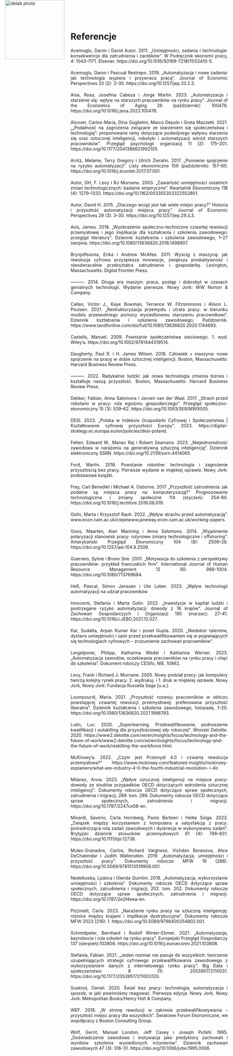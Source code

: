 <div style="position: absolute; top: 0; left: 1.3em; width: 190px; height: 190px; overflow: hidden;">
    <img src="/genai_site/assets/logo2.png" alt="delab photo" style="width: 100%; height: 100%; object-fit: contain; display: block;">
</div>

<h1 style="margin-top: 50px;"> Referencje</h1>

<div style="text-align: justify; margin-bottom: 20px;">Acemoglu, Daron i David Autor. 2011. „Umiejętności, zadania i technologie: konsekwencje dla zatrudnienia i zarobków”. W Podręcznik ekonomii pracy, 4: 1043–1171. Elsevier. https://doi.org/10.1016/S0169-7218(11)02410-5.
</div>
<div style="text-align: justify; margin-bottom: 20px;">
Acemoglu, Daron i Pascual Restrepo. 2019. „Automatyzacja i nowe zadania: jak technologia wypiera i przywraca pracę”. Journal of Economic Perspectives 33 (2): 3–30. https://doi.org/10.1257/jep.33.2.3.
</div>

<div style="text-align: justify; margin-bottom: 20px;">
Aisa, Rosa, Josefina Cabeza i Jorge Martin. 2023. „Automatyzacja i starzenie się: wpływ na starszych pracowników na rynku pracy”. Journal of the Economics of Aging 26 (październik): 100476. https://doi.org/10.1016/j.jeoa.2023.100476.
</div>

<div style="text-align: justify; margin-bottom: 20px;">
Alcover, Carlos-María, Dina Guglielmi, Marco Depolo i Greta Mazzetti. 2021. „„Podatność na zagrożenia związane ze starzeniem się społeczeństwa i technologią”: proponowane ramy dotyczące podwójnego wpływu starzenia się oraz sztucznej inteligencji, robotyki i automatyzacji wśród starszych pracowników”. Przegląd psychologii organizacji 11 (2): 175–201. https://doi.org/10.1177/2041386621992105.
</div>

<div style="text-align: justify; margin-bottom: 20px;">
Arntz, Melanie, Terry Gregory i Ulrich Zierahn. 2017. „Ponowne spojrzenie na ryzyko automatyzacji”. Listy ekonomiczne 159 (październik): 157–60. https://doi.org/10.1016/j.econlet.2017.07.001.
</div>

<div style="text-align: justify; margin-bottom: 20px;">
Autor, DH, F. Levy i RJ Murnane. 2003. „Zawartość umiejętności ostatnich zmian technologicznych: badanie empiryczne”. Kwartalnik Ekonomiczny 118 (4): 1279–1333. https://doi.org/10.1162/003355303322552801.
</div>

<div style="text-align: justify; margin-bottom: 20px;">
Autor, David H. 2015. „Dlaczego wciąż jest tak wiele miejsc pracy?” Historia i przyszłość automatyzacji miejsca pracy”. Journal of Economic Perspectives 29 (3): 3–30. https://doi.org/10.1257/jep.29.3.3.
</div>

<div style="text-align: justify; margin-bottom: 20px;">
Avis, James. 2018. „Wyobrażenie społeczno-techniczne czwartej rewolucji przemysłowej i jego implikacje dla kształcenia i szkolenia zawodowego: przegląd literatury”. Dziennik kształcenia i szkolenia zawodowego, 1–27 sierpnia. https://doi.org/10.1080/13636820.2018.1498907.
</div>

<div style="text-align: justify; margin-bottom: 20px;">
Brynjolfssona, Erika i Andrew McAfee. 2011. Wyścig z maszyną: jak rewolucja cyfrowa przyspiesza innowacje, zwiększa produktywność i nieodwracalnie przekształca zatrudnienie i gospodarkę. Lexington, Massachusetts: Digital Frontier Press.
</div>

<div style="text-align: justify; margin-bottom: 20px;">
———. 2014. Druga era maszyn: praca, postęp i dobrobyt w czasach genialnych technologii. Wydanie pierwsze. Nowy Jork: WW Norton & Company.
</div>

<div style="text-align: justify; margin-bottom: 20px;">
Callan, Victor J., Kaye Bowman, Terrance W. Fitzsimmons i Alison L. Poulsen. 2021. „Restrukturyzacja przemysłu i utrata pracy: w kierunku modelu przewodniego pomocy wysiedlonemu starszemu pracownikowi”. Dziennik kształcenia i szkolenia zawodowego, Październik. https://www.tandfonline.com/doi/full/10.1080/13636820.2020.1744693.
</div>

<div style="text-align: justify; margin-bottom: 20px;">
Castells, Manuel. 2009. Powstanie społeczeństwa sieciowego. 1. wyd. Wiley’a. https://doi.org/10.1002/9781444319514.
</div>

<div style="text-align: justify; margin-bottom: 20px;">
Daugherty, Paul R. i H. James Wilson. 2018. Człowiek + maszyna: nowe spojrzenie na pracę w dobie sztucznej inteligencji. Boston, Massachusetts: Harvard Business Review Press.
</div>

<div style="text-align: justify; margin-bottom: 20px;">
———. 2022. Radykalnie ludzki: jak nowa technologia zmienia biznes i kształtuje naszą przyszłość. Boston, Massachusetts: Harvard Business Review Press.
</div>

<div style="text-align: justify; margin-bottom: 20px;">
Dekker, Fabian, Anna Salomons i Jeroen van der Waal. 2017. „Strach przed robotami w pracy: rola egoizmu gospodarczego”. Przegląd społeczno-ekonomiczny 15 (3): 539–62. https://doi.org/10.1093/SER/MWX005.
</div>

<div style="text-align: justify; margin-bottom: 20px;">
DESI. 2023. „Polska w Indeksie Gospodarki Cyfrowej i Społeczeństwa | Kształtowanie cyfrowej przyszłości Europy”. 2023. https://digital-strategy.ec.europa.eu/en/policies/desi-poland.
</div>

<div style="text-align: justify; margin-bottom: 20px;">
Felten, Edward W., Manav Raj i Robert Seamans. 2023. „Niejednorodność zawodowa w narażeniu na generatywną sztuczną inteligencję”. Dziennik elektroniczny SSRN. https://doi.org/10.2139/ssrn.4414065.
</div>

<div style="text-align: justify; margin-bottom: 20px;">
Ford, Martin. 2016. Powstanie robotów: technologia i zagrożenie przyszłością bez pracy. Pierwsze wydanie w miękkiej oprawie. Nowy Jork: podstawowe książki.
</div>

<div style="text-align: justify; margin-bottom: 20px;">
Frey, Carl Benedikt i Michael A. Osborne. 2017. „Przyszłość zatrudnienia: jak podatne są miejsca pracy na komputeryzację?” Prognozowanie technologiczne i zmiany społeczne 114 (styczeń): 254–80. https://doi.org/10.1016/j.techfore.2016.08.019.
</div>

<div style="text-align: justify; margin-bottom: 20px;">
Golin, Marta i Krzysztof Rauh. 2022. „Wpływ strachu przed automatyzacją”. www.econ.cam.ac.uk/cwpewww.janeway.econ.cam.ac.uk/working-papers.
</div>

<div style="text-align: justify; margin-bottom: 20px;">
Goos, Maarten, Alan Manning i Anna Salomons. 2014. „Wyjaśnienie polaryzacji stanowisk pracy: rutynowe zmiany technologiczne i offshoring”. Amerykański Przegląd Ekonomiczny 104 (8): 2509–26. https://doi.org/10.1257/aer.104.8.2509.
</div>

<div style="text-align: justify; margin-bottom: 20px;">
Guerrero, Sylvie i Bruno Sire. 2001. „Motywacja do szkolenia z perspektywy pracowników: przykład francuskich firm”. International Journal of Human Resource Management 12 (6): 988–1004. https://doi.org/10.1080/713769684.
</div>

<div style="text-align: justify; margin-bottom: 20px;">
Heß, Pascal, Simon Janssen i Ute Leber. 2023. „Wpływ technologii automatyzacji na udział pracowników
</div>
<div style="text-align: justify; margin-bottom: 20px;">
Innocenti, Stefania i Marta Golin. 2022. „Inwestycje w kapitał ludzki i postrzegane ryzyko automatyzacji: dowody z 16 krajów”. Journal of Zachowań Gospodarczych i Organizacji 195 (marzec): 27–41. https://doi.org/10.1016/J.JEBO.2021.12.027.
</div>
<div style="text-align: justify; margin-bottom: 20px;">
Kar, Sudatta, Arpan Kumar Kar i poseł Gupta. 2020. „Niedobór talentów, dystans umiejętności i opór przed przekwalifikowaniem się w pojawiających się technologiach cyfrowych – zrozumienie zachowań pracowników”.
</div>
<div style="text-align: justify; margin-bottom: 20px;">
Lergetporer, Philipp, Katharina Wedel i Katharina Werner. 2023. „Automatyzacja zawodów, oczekiwania pracowników na rynku pracy i chęć do szkolenia”. Dokument roboczy CESifo, NIE. 10862.
</div>
<div style="text-align: justify; margin-bottom: 20px;">
Levy, Frank i Richard J. Murnane. 2005. Nowy podział pracy: jak komputery tworzą kolejny rynek pracy. 2. wydrukuj. i 1. druk w miękkiej oprawie. Nowy Jork, Nowy Jork: Fundacja Russella Sage [u.a.].
</div>
<div style="text-align: justify; margin-bottom: 20px;">
Loumpourdi, Maria. 2021. „Przyszłość rozwoju pracowników w obliczu powstającej czwartej rewolucji przemysłowej: preferowana przyszłość liberalna”. Dziennik kształcenia i szkolenia zawodowego, listopada, 1–20. https://doi.org/10.1080/13636820.2021.1998793.
</div>
<div style="text-align: justify; margin-bottom: 20px;">
Lutin, Luc. 2020. „Superlearning. Przekwalifikowanie, podnoszenie kwalifikacji i outskilling dla przyszłościowej siły roboczej”. Wnioski Deloitte. 2020. https://www2.deloitte.com/xe/en/insights/focus/technology-and-the-future-of-work/www2.deloitte.com/xe/en/insights/focus/technology-and- the-future-of-work/reskilling-the-workforce.html.
</div>
<div style="text-align: justify; margin-bottom: 20px;">
McKinsey’a. 2022. „Czym jest Przemysł 4.0 i czwarta rewolucja przemysłowa?” https://www.mckinsey.com/featured-insights/mckinsey-explainers/what-are-industry-4-0-the-fourth-industrial-revolution- i-4ir.
</div>
<div style="text-align: justify; margin-bottom: 20px;">
Milanez, Anna. 2023. „Wpływ sztucznej inteligencji na miejsce pracy: dowody ze studiów przypadków OECD dotyczących wdrożenia sztucznej inteligencji”. Dokumenty robocze OECD dotyczące spraw społecznych, zatrudnienia i migracji, 289. tom. 289. Dokumenty robocze OECD dotyczące spraw społecznych, zatrudnienia i migracji. https://doi.org/10.1787/2247ce58-en.
</div>
<div style="text-align: justify; margin-bottom: 20px;">
Minardi, Saverio, Carla Hornberg, Paolo Barbieri i Heike Solga. 2023. „Związek między korzystaniem z komputera a satysfakcją z pracy: pośrednicząca rola zadań zawodowych i dyskrecja w wykonywaniu zadań”. Brytyjski dziennik stosunków przemysłowych 61 (4): 796–831. https://doi.org/10.1111/bjir.12738.
</div>
<div style="text-align: justify; margin-bottom: 20px;">
Mulas-Granados, Carlos, Richard Varghese, Vizhdan Boranova, Alice DeChalendar i Judith Wallenstein. 2019. „Automatyzacja, umiejętności i przyszłość pracy”. Dokumenty robocze MFW 19 (288). https://doi.org/10.5089/9781513519906.001.
</div>
<div style="text-align: justify; margin-bottom: 20px;">
Nedelkoska, Ljubica i Glenda Quintini. 2018. „Automatyzacja, wykorzystanie umiejętności i szkolenia”. Dokumenty robocze OECD dotyczące spraw społecznych, zatrudnienia i migracji, 202. tom. 202. Dokumenty robocze OECD dotyczące spraw społecznych, zatrudnienia i migracji. https://doi.org/10.1787/2e2f4eea-en.
</div>
<div style="text-align: justify; margin-bottom: 20px;">
Pizzinelli, Carlo. 2023. „Narażenie rynku pracy na sztuczną inteligencję: różnice między krajami i implikacje dystrybucyjne”. Dokumenty robocze MFW 2023 (216): 1. https://doi.org/10.5089/9798400254802.001.
</div>
<div style="text-align: justify; margin-bottom: 20px;">
Schmidpeter, Bernhard i Rudolf Winter-Ebmer. 2021. „Automatyzacja, bezrobocie i rola szkoleń na rynku pracy”. Europejski Przegląd Gospodarczy 137 (sierpień):103808. https://doi.org/10.1016/j.euroecorev.2021.103808.
</div>
<div style="text-align: justify; margin-bottom: 20px;">
Stefania, Fabian. 2021. „Jeden rozmiar nie pasuje do wszystkich: tworzenie uzupełniających strategii cyfrowego przekwalifikowania zawodowego z wykorzystaniem danych z internetowego rynku pracy”. Big Data i społeczeństwo 8 (1): 205395172110031. https://doi.org/10.1177/20539517211003120.
</div>
<div style="text-align: justify; margin-bottom: 20px;">
Suskind, Daniel. 2020. Świat bez pracy: technologia, automatyzacja i sposób, w jaki powinniśmy reagować. Pierwsza edycja. Nowy Jork, Nowy Jork: Metropolitan Books/Henry Holt & Company.
</div>
<div style="text-align: justify; margin-bottom: 20px;">
WEF. 2018. „W stronę rewolucji w zakresie przekwalifikowywania – przyszłość miejsc pracy dla wszystkich”. Światowe Forum Ekonomiczne, we współpracy z Boston Consulting Group.
</div>
<div style="text-align: justify; margin-bottom: 20px;">
Wolf, Gerrit, Manuel London, Jeff Casey i Joseph Pufahl. 1995. „Doświadczenie zawodowe i motywacja jako predyktory zachowań i wyników szkolenia wysiedlonych inżynierów”. Dziennik zachowań zawodowych 47 (3): 316–31. https://doi.org/10.1006/jvbe.1995.0006.
</div>
